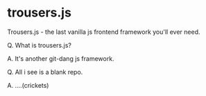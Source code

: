 # trousers.js
Trousers.js - the last vanilla js frontend framework you'll ever need.


Q. What is trousers.js? 

A. It's another git-dang js framework.

Q. All i see is a blank repo. 

A. ....(crickets)



